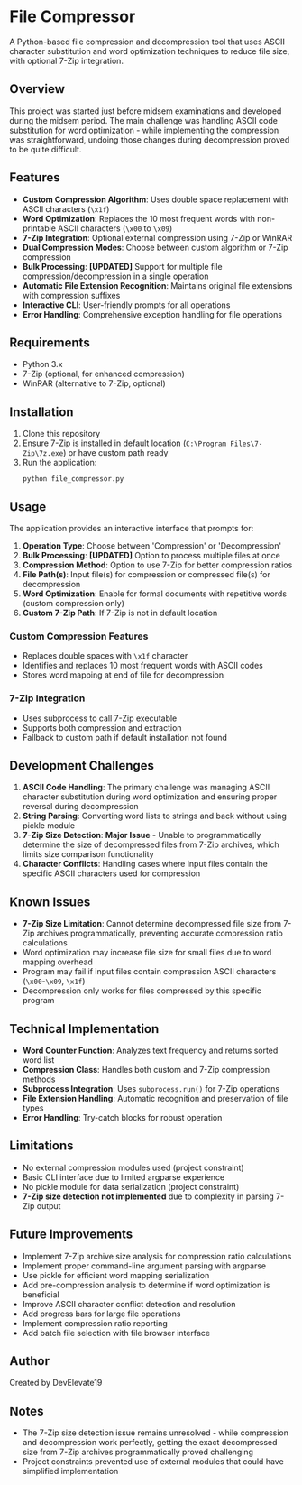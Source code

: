 # File Compressor

A Python-based file compression and decompression tool that uses ASCII character substitution and word optimization techniques to reduce file size, with optional 7-Zip integration.

## Overview

This project was started just before midsem examinations and developed during the midsem period. The main challenge was handling ASCII code substitution for word optimization - while implementing the compression was straightforward, undoing those changes during decompression proved to be quite difficult.

## Features

- **Custom Compression Algorithm**: Uses double space replacement with ASCII characters (`\x1f`)
- **Word Optimization**: Replaces the 10 most frequent words with non-printable ASCII characters (`\x00` to `\x09`)
- **7-Zip Integration**: Optional external compression using 7-Zip or WinRAR
- **Dual Compression Modes**: Choose between custom algorithm or 7-Zip compression
- **Bulk Processing**: **[UPDATED]** Support for multiple file compression/decompression in a single operation
- **Automatic File Extension Recognition**: Maintains original file extensions with compression suffixes
- **Interactive CLI**: User-friendly prompts for all operations
- **Error Handling**: Comprehensive exception handling for file operations

## Requirements

- Python 3.x
- 7-Zip (optional, for enhanced compression)
- WinRAR (alternative to 7-Zip, optional)

## Installation

1. Clone this repository
2. Ensure 7-Zip is installed in default location (`C:\Program Files\7-Zip\7z.exe`) or have custom path ready
3. Run the application:
   ```
   python file_compressor.py
   ```

## Usage

The application provides an interactive interface that prompts for:

1. **Operation Type**: Choose between 'Compression' or 'Decompression'
2. **Bulk Processing**: **[UPDATED]** Option to process multiple files at once
3. **Compression Method**: Option to use 7-Zip for better compression ratios
4. **File Path(s)**: Input file(s) for compression or compressed file(s) for decompression
5. **Word Optimization**: Enable for formal documents with repetitive words (custom compression only)
6. **Custom 7-Zip Path**: If 7-Zip is not in default location

### Custom Compression Features
- Replaces double spaces with `\x1f` character
- Identifies and replaces 10 most frequent words with ASCII codes
- Stores word mapping at end of file for decompression

### 7-Zip Integration
- Uses subprocess to call 7-Zip executable
- Supports both compression and extraction
- Fallback to custom path if default installation not found

## Development Challenges

1. **ASCII Code Handling**: The primary challenge was managing ASCII character substitution during word optimization and ensuring proper reversal during decompression
2. **String Parsing**: Converting word lists to strings and back without using pickle module
3. **7-Zip Size Detection**: **Major Issue** - Unable to programmatically determine the size of decompressed files from 7-Zip archives, which limits size comparison functionality
4. **Character Conflicts**: Handling cases where input files contain the specific ASCII characters used for compression

## Known Issues

- **7-Zip Size Limitation**: Cannot determine decompressed file size from 7-Zip archives programmatically, preventing accurate compression ratio calculations
- Word optimization may increase file size for small files due to word mapping overhead
- Program may fail if input files contain compression ASCII characters (`\x00`-`\x09`, `\x1f`)
- Decompression only works for files compressed by this specific program

## Technical Implementation

- **Word Counter Function**: Analyzes text frequency and returns sorted word list
- **Compression Class**: Handles both custom and 7-Zip compression methods
- **Subprocess Integration**: Uses `subprocess.run()` for 7-Zip operations
- **File Extension Handling**: Automatic recognition and preservation of file types
- **Error Handling**: Try-catch blocks for robust operation

## Limitations

- No external compression modules used (project constraint)
- Basic CLI interface due to limited argparse experience
- No pickle module for data serialization (project constraint)
- **7-Zip size detection not implemented** due to complexity in parsing 7-Zip output

## Future Improvements

- Implement 7-Zip archive size analysis for compression ratio calculations
- Implement proper command-line argument parsing with argparse
- Use pickle for efficient word mapping serialization
- Add pre-compression analysis to determine if word optimization is beneficial
- Improve ASCII character conflict detection and resolution
- Add progress bars for large file operations
- Implement compression ratio reporting
- Add batch file selection with file browser interface

## Author

Created by DevElevate19

## Notes

- The 7-Zip size detection issue remains unresolved - while compression and decompression work perfectly, getting the exact decompressed size from 7-Zip archives programmatically proved challenging
- Project constraints prevented use of external modules that could have simplified implementation